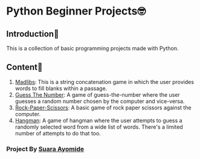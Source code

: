 # Python Beginner Projects🤓

## Introduction:eyes:

This is a collection of basic programming projects made with Python.

## Content📖

1. [Madlibs](./Madlibs): This is a string concatenation game in which
 the user provides words to fill blanks within a passage.
2. [Guess The Number](./Guess-The-Number): A game of guess-the-number
 where the user guesses a random number chosen by the computer and vice-versa.
3. [Rock-Paper-Scissors](./rock_paper_scissors.py): A basic game of rock paper
 scissors against the computer.
4. [Hangman](./Hangman): A game of hangman where the user attempts to guess a
 randomly selected word from a wide list of words. There's a limited number of
 attempts to do that too.

### Project By [Suara Ayomide](https://twitter.com/aysuarex)
